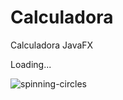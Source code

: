 # Calculadora
Calculadora JavaFX

Loading...

![spinning-circles](https://user-images.githubusercontent.com/92516683/160480953-86bc6099-34af-4da2-9ff0-cf4a31b715a1.svg)
